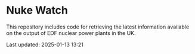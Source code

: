 # Nuke Watch

This repository includes code for retrieving the latest information available on the output of EDF nuclear power plants in the UK.

Last updated: 2025-01-13 13:21